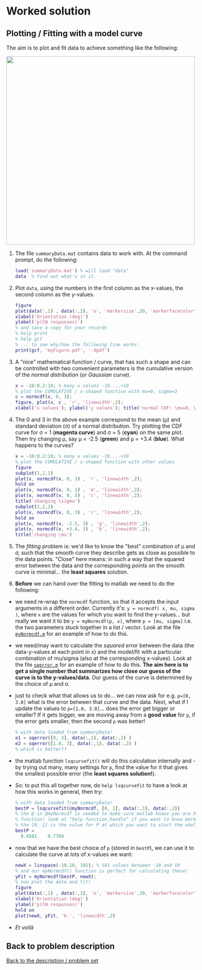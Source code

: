 # Worked solution

## Plotting / Fitting with a model curve

The aim is to plot and fit data to achieve something like the following:

<img src="../behaviour-04/psychometric-curve.png" height="500">

1. The file ``summaryData.mat`` contains data to work with. At the command prompt, do the following:

   ```matlab
   load('summaryData.mat') % will load "data"
   data  % find out what's in it.
   ```

2. Plot ``data``, using the numbers in the first column as the x-values, the second column as the y-values.

   ```matlab
   figure
   plot(data(:,1) , data(:,2), 'o', 'markersize',20, 'markerfacecolor', 'b')
   xlabel('Orientation (deg)')
   ylabel('p(CW responses)')
   % and save a copy for your records
   % help print
   % help gcf
   % ... to see why/how the following line works:
   print(gcf, 'myFigure.pdf', '-dpdf')
   ```

3. A "nice" mathematical function / curve, that has such a shape and can be controlled with two convenient parameters is the cumulative version of the *normal distribution* (or *Gaussian* curve).

   ```matlab
   x = -10:0.2:10; % many x values -10....+10
   % plot the CUMULATIVE / s-shaped function with mu=0, sigma=3
   c = normcdf(x, 0, 3);
   figure, plot(x, c , 'r', 'linewidth',2);
   xlabel('x values'); ylabel('y values'); title('normal CDF: \mu=0, \sigma=3');
   ```

4. The 0 and 3 in the above example correspond to the mean (µ) and standard deviation (σ) of a normal distribution. Try plotting the CDF curve for σ = 1 (**magenta curve**) and σ = 5 (**cyan**) on the same plot. Then try changing µ, say µ = -2.5 (**green**) and µ = +3.4 (**blue**). What happens to the curves?

   ```matlab
   x = -10:0.2:10; % many x values -10....+10
   % plot the CUMULATIVE / s-shaped function with other values
   figure
   subplot(1,2,1)
   plot(x, normcdf(x, 0, 3) , 'r', 'linewidth',2);
   hold on
   plot(x, normcdf(x, 0, 1) , 'm', 'linewidth',2);
   plot(x, normcdf(x, 0, 5) , 'c', 'linewidth',2);
   title('changing \sigma')
   subplot(1,2,2)
   plot(x, normcdf(x, 0, 3) , 'r', 'linewidth',2);
   hold on
   plot(x, normcdf(x, -2.5, 3) , 'g', 'linewidth',2);
   plot(x, normcdf(x, +3.4, 3) , 'b', 'linewidth',2);
   title('changing \mu')
   ```

5. The *fitting* problem is: we'd like to know the "best" combination of µ and σ, such that the smooth curve they describe gets as close as possible to the data points. "Close" here means: in such a way that the squared error between the data and the corresponding points on the smooth curve is minimal... the **least squares** solution.

6. **Before** we can hand over the fitting to matlab we need to do the following:

  - we need re-wrap the ``normcdf`` function, so that it accepts the input arguments in a different order. Currently it's: ``y = normcdf( x, mu, sigma )``, where ``x`` are the values for which you want to find the y-values... but really we want it to be ``y = myNormcdf(p, x)``, where ``p = [mu, sigma]`` i.e. the two parameters stuck together in a list / vector. Look at the file [``myNormcdf.m``](myNormcdf.m) for an example of how to do this.

  - we need/may want to calculate the *squared error* between the data (the data-y-values at each point in x) and the model/fit with a particular combination of mu/sigma (also at the corresponding x-values). Look at the file [``sqerror.m``](sqerror.m) for an example of how to do this. **The aim here is to get a single number that summarizes how close our guess of the curve is to the y-values/data**. Our guess of the curve is determined by the choice of µ and σ.

  - just to check what that allows us to do... we can now ask for e.g. ``p=[0, 3.0]`` what is the error between that curve and the data. Next, what if I update the values to ``p=[1.0, 3.0]``... does the error get bigger or smaller? If it gets bigger, we are moving away from a **good value** for ``p``, if the error gets smaller, then the second ``p`` was better!

    ```matlab
    % with data loaded from summaryData!
    e1 = sqerror([0, 3], data(:,1), data(:,2) )
    e2 = sqerror([1.0, 3], data(:,1), data(:,2) )
    % which is better??
    ```  
  - the matlab function ``lsqcurvefit()`` will do this calculation internally and - by trying out many, many settings for ``p``, find the value for it that gives the smallest possible error (the **least squares solution!**).

  - So: to put this all together now, do ``help lsqcurvefit`` to have a look at how this works in general, then try:

    ```matlab
    % with data loaded from summaryData!
    bestP = lsqcurvefit(@myNormcdf, [0, 1], data(:,1), data(:,2))
    % the @ in @myNormcdf is needed to make sure matlab knows you are handing it a
    % function! look at "help function_handle" if you want to know more about this.
    % the [0, 1] is the value for P at which you want to start the whole process
    bestP =
      0.4501    0.7789
    ```

  - now that we have the best choice of ``p`` (stored in ``bestP``), we can use it to calculate the curve at lots of x-values we want:

    ```matlab
    newX = linspace(-10,10, 101); % 101 values between -10 and 10
    % and our myNormcdf() function is perfect for calculating these!
    yFit = myNormcdf(bestP, newX);
    % now plot the data and fit!
    figure
    plot(data(:,1) , data(:,2), 'o', 'markersize',20, 'markerfacecolor', 'b')
    xlabel('Orientation (deg)')
    ylabel('p(CW responses)')
    hold on
    plot(newX, yFit, 'k-', 'linewidth',2)
    ```

  - *Et voilà*

## Back to problem description

[Back to the description / problem set](README.md)
